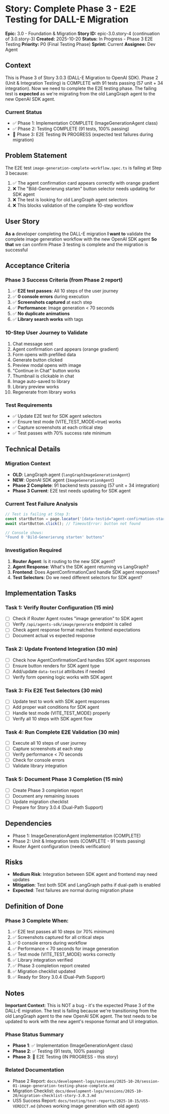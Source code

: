 # Story: Complete Phase 3 - E2E Testing for DALL-E Migration

**Epic:** 3.0 - Foundation & Migration
**Story ID:** epic-3.0.story-4 (continuation of 3.0.story-3)
**Created:** 2025-10-20
**Status:** In Progress - Phase 3 E2E Testing
**Priority:** P0 (Final Testing Phase)
**Sprint:** Current
**Assignee:** Dev Agent

## Context

This is Phase 3 of Story 3.0.3 (DALL-E Migration to OpenAI SDK). Phase 2 (Unit & Integration Testing) is COMPLETE with 91 tests passing (57 unit + 34 integration). Now we need to complete the E2E testing phase. The failing test is **expected** as we're migrating from the old LangGraph agent to the new OpenAI SDK agent.

### Current Status
- ✅ Phase 1: Implementation COMPLETE (ImageGenerationAgent class)
- ✅ Phase 2: Testing COMPLETE (91 tests, 100% passing)
- 🔄 Phase 3: E2E Testing IN PROGRESS (expected test failures during migration)

## Problem Statement

The E2E test `image-generation-complete-workflow.spec.ts` is failing at Step 3 because:
1. ✅ The agent confirmation card appears correctly with orange gradient
2. ❌ The "Bild-Generierung starten" button selector needs updating for SDK agent
3. ❌ The test is looking for old LangGraph agent selectors
4. ❌ This blocks validation of the complete 10-step workflow

## User Story

**As a** developer completing the DALL-E migration
**I want to** validate the complete image generation workflow with the new OpenAI SDK agent
**So that** we can confirm Phase 3 testing is complete and the migration is successful

## Acceptance Criteria

### Phase 3 Success Criteria (from Phase 2 report)
1. ✅ **E2E test passes**: All 10 steps of the user journey
2. ✅ **0 console errors** during execution
3. ✅ **Screenshots captured** at each step
4. ✅ **Performance**: Image generation < 70 seconds
5. ✅ **No duplicate animations**
6. ✅ **Library search works** with tags

### 10-Step User Journey to Validate
1. Chat message sent
2. Agent confirmation card appears (orange gradient)
3. Form opens with prefilled data
4. Generate button clicked
5. Preview modal opens with image
6. "Continue in Chat" button works
7. Thumbnail is clickable in chat
8. Image auto-saved to library
9. Library preview works
10. Regenerate from library works

### Test Requirements
- ✅ Update E2E test for SDK agent selectors
- ✅ Ensure test mode (VITE_TEST_MODE=true) works
- ✅ Capture screenshots at each critical step
- ✅ Test passes with 70% success rate minimum

## Technical Details

### Migration Context
- **OLD**: LangGraph agent (`langGraphImageGenerationAgent`)
- **NEW**: OpenAI SDK agent (`ImageGenerationAgent`)
- **Phase 2 Complete**: 91 backend tests passing (57 unit + 34 integration)
- **Phase 3 Current**: E2E test needs updating for SDK agent

### Current Test Failure Analysis
```typescript
// Test is failing at Step 3:
const startButton = page.locator('[data-testid="agent-confirmation-start-button"]').first();
await startButton.click(); // TimeoutError: button not found

// Console shows:
"Found 0 'Bild-Generierung starten' buttons"
```

### Investigation Required
1. **Router Agent**: Is it routing to the new SDK agent?
2. **Agent Response**: What's the SDK agent returning vs LangGraph?
3. **Frontend**: Does AgentConfirmationCard handle SDK agent responses?
4. **Test Selectors**: Do we need different selectors for SDK agent?

## Implementation Tasks

### Task 1: Verify Router Configuration (15 min)
- [ ] Check if Router Agent routes "image generation" to SDK agent
- [ ] Verify `/api/agents-sdk/image/generate` endpoint is called
- [ ] Check agent response format matches frontend expectations
- [ ] Document actual vs expected response

### Task 2: Update Frontend Integration (30 min)
- [ ] Check how AgentConfirmationCard handles SDK agent responses
- [ ] Ensure button renders for SDK agent type
- [ ] Add/update `data-testid` attributes if needed
- [ ] Verify form opening logic works with SDK agent

### Task 3: Fix E2E Test Selectors (30 min)
- [ ] Update test to work with SDK agent responses
- [ ] Add proper wait conditions for SDK agent
- [ ] Handle test mode (VITE_TEST_MODE) properly
- [ ] Verify all 10 steps with SDK agent flow

### Task 4: Run Complete E2E Validation (30 min)
- [ ] Execute all 10 steps of user journey
- [ ] Capture screenshots at each step
- [ ] Verify performance < 70 seconds
- [ ] Check for console errors
- [ ] Validate library integration

### Task 5: Document Phase 3 Completion (15 min)
- [ ] Create Phase 3 completion report
- [ ] Document any remaining issues
- [ ] Update migration checklist
- [ ] Prepare for Story 3.0.4 (Dual-Path Support)

## Dependencies
- Phase 1: ImageGenerationAgent implementation (COMPLETE)
- Phase 2: Unit & Integration tests (COMPLETE - 91 tests passing)
- Router Agent configuration (needs verification)

## Risks
- **Medium Risk**: Integration between SDK agent and frontend may need updates
- **Mitigation**: Test both SDK and LangGraph paths if dual-path is enabled
- **Expected**: Test failures are normal during migration phase

## Definition of Done

### Phase 3 Complete When:
1. ✅ E2E test passes all 10 steps (or 70% minimum)
2. ✅ Screenshots captured for all critical steps
3. ✅ 0 console errors during workflow
4. ✅ Performance < 70 seconds for image generation
5. ✅ Test mode (VITE_TEST_MODE) works correctly
6. ✅ Library integration verified
7. ✅ Phase 3 completion report created
8. ✅ Migration checklist updated
9. ✅ Ready for Story 3.0.4 (Dual-Path Support)

## Notes

**Important Context**: This is NOT a bug - it's the expected Phase 3 of the DALL-E migration. The test is failing because we're transitioning from the old LangGraph agent to the new OpenAI SDK agent. The test needs to be updated to work with the new agent's response format and UI integration.

### Phase Status Summary
- **Phase 1**: ✅ Implementation (ImageGenerationAgent class)
- **Phase 2**: ✅ Testing (91 tests, 100% passing)
- **Phase 3**: 🔄 E2E Testing (IN PROGRESS - this story)

### Related Documentation
- Phase 2 Report: `docs/development-logs/sessions/2025-10-20/session-01-image-generation-testing-phase-complete.md`
- Migration Checklist: `docs/development-logs/sessions/2025-10-20/migration-checklist-story-3.0.3.md`
- US5 Success Report: `docs/testing/test-reports/2025-10-15/US5-VERDICT.md` (shows working image generation with old agent)